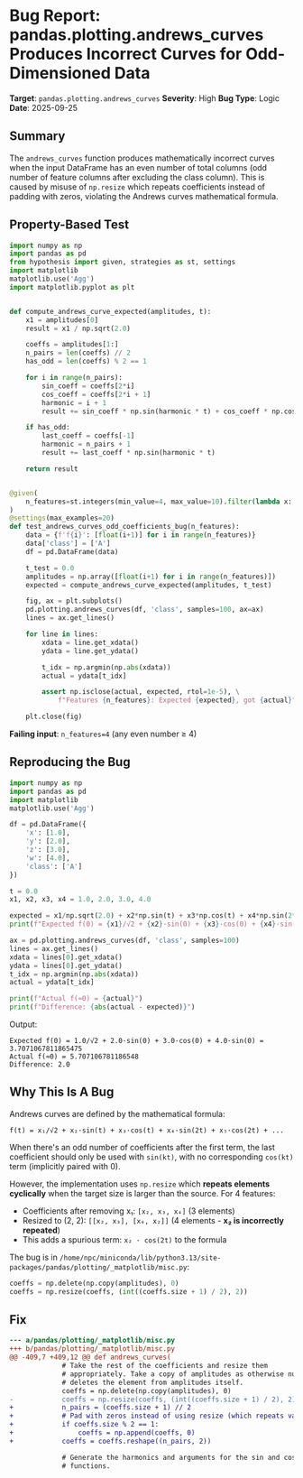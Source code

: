 # Bug Report: pandas.plotting.andrews_curves Produces Incorrect Curves for Odd-Dimensioned Data

**Target**: `pandas.plotting.andrews_curves`
**Severity**: High
**Bug Type**: Logic
**Date**: 2025-09-25

## Summary

The `andrews_curves` function produces mathematically incorrect curves when the input DataFrame has an even number of total columns (odd number of feature columns after excluding the class column). This is caused by misuse of `np.resize` which repeats coefficients instead of padding with zeros, violating the Andrews curves mathematical formula.

## Property-Based Test

```python
import numpy as np
import pandas as pd
from hypothesis import given, strategies as st, settings
import matplotlib
matplotlib.use('Agg')
import matplotlib.pyplot as plt


def compute_andrews_curve_expected(amplitudes, t):
    x1 = amplitudes[0]
    result = x1 / np.sqrt(2.0)

    coeffs = amplitudes[1:]
    n_pairs = len(coeffs) // 2
    has_odd = len(coeffs) % 2 == 1

    for i in range(n_pairs):
        sin_coeff = coeffs[2*i]
        cos_coeff = coeffs[2*i + 1]
        harmonic = i + 1
        result += sin_coeff * np.sin(harmonic * t) + cos_coeff * np.cos(harmonic * t)

    if has_odd:
        last_coeff = coeffs[-1]
        harmonic = n_pairs + 1
        result += last_coeff * np.sin(harmonic * t)

    return result


@given(
    n_features=st.integers(min_value=4, max_value=10).filter(lambda x: x % 2 == 0)
)
@settings(max_examples=20)
def test_andrews_curves_odd_coefficients_bug(n_features):
    data = {f'f{i}': [float(i+1)] for i in range(n_features)}
    data['class'] = ['A']
    df = pd.DataFrame(data)

    t_test = 0.0
    amplitudes = np.array([float(i+1) for i in range(n_features)])
    expected = compute_andrews_curve_expected(amplitudes, t_test)

    fig, ax = plt.subplots()
    pd.plotting.andrews_curves(df, 'class', samples=100, ax=ax)
    lines = ax.get_lines()

    for line in lines:
        xdata = line.get_xdata()
        ydata = line.get_ydata()

        t_idx = np.argmin(np.abs(xdata))
        actual = ydata[t_idx]

        assert np.isclose(actual, expected, rtol=1e-5), \
            f"Features {n_features}: Expected {expected}, got {actual}"

    plt.close(fig)
```

**Failing input**: `n_features=4` (any even number ≥ 4)

## Reproducing the Bug

```python
import numpy as np
import pandas as pd
import matplotlib
matplotlib.use('Agg')

df = pd.DataFrame({
    'x': [1.0],
    'y': [2.0],
    'z': [3.0],
    'w': [4.0],
    'class': ['A']
})

t = 0.0
x1, x2, x3, x4 = 1.0, 2.0, 3.0, 4.0

expected = x1/np.sqrt(2.0) + x2*np.sin(t) + x3*np.cos(t) + x4*np.sin(2*t)
print(f"Expected f(0) = {x1}/√2 + {x2}·sin(0) + {x3}·cos(0) + {x4}·sin(0) = {expected}")

ax = pd.plotting.andrews_curves(df, 'class', samples=100)
lines = ax.get_lines()
xdata = lines[0].get_xdata()
ydata = lines[0].get_ydata()
t_idx = np.argmin(np.abs(xdata))
actual = ydata[t_idx]

print(f"Actual f(≈0) = {actual}")
print(f"Difference: {abs(actual - expected)}")
```

Output:
```
Expected f(0) = 1.0/√2 + 2.0·sin(0) + 3.0·cos(0) + 4.0·sin(0) = 3.7071067811865475
Actual f(≈0) = 5.707106781186548
Difference: 2.0
```

## Why This Is A Bug

Andrews curves are defined by the mathematical formula:

```
f(t) = x₁/√2 + x₂·sin(t) + x₃·cos(t) + x₄·sin(2t) + x₅·cos(2t) + ...
```

When there's an odd number of coefficients after the first term, the last coefficient should only be used with `sin(kt)`, with no corresponding `cos(kt)` term (implicitly paired with 0).

However, the implementation uses `np.resize` which **repeats elements cyclically** when the target size is larger than the source. For 4 features:
- Coefficients after removing x₁: `[x₂, x₃, x₄]` (3 elements)
- Resized to (2, 2): `[[x₂, x₃], [x₄, x₂]]` (4 elements - **x₂ is incorrectly repeated**)
- This adds a spurious term: `x₂ · cos(2t)` to the formula

The bug is in `/home/npc/miniconda/lib/python3.13/site-packages/pandas/plotting/_matplotlib/misc.py`:

```python
coeffs = np.delete(np.copy(amplitudes), 0)
coeffs = np.resize(coeffs, (int((coeffs.size + 1) / 2), 2))
```

## Fix

```diff
--- a/pandas/plotting/_matplotlib/misc.py
+++ b/pandas/plotting/_matplotlib/misc.py
@@ -409,7 +409,12 @@ def andrews_curves(
             # Take the rest of the coefficients and resize them
             # appropriately. Take a copy of amplitudes as otherwise numpy
             # deletes the element from amplitudes itself.
             coeffs = np.delete(np.copy(amplitudes), 0)
-            coeffs = np.resize(coeffs, (int((coeffs.size + 1) / 2), 2))
+            n_pairs = (coeffs.size + 1) // 2
+            # Pad with zeros instead of using resize (which repeats values)
+            if coeffs.size % 2 == 1:
+                coeffs = np.append(coeffs, 0)
+            coeffs = coeffs.reshape((n_pairs, 2))

             # Generate the harmonics and arguments for the sin and cos
             # functions.
```